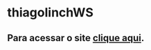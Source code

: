# thiagolinchWS
## Para acessar o site <b><a href="https://devthiagolinch.github.io/thiagolinchWS/">clique aqui</a></b>.
